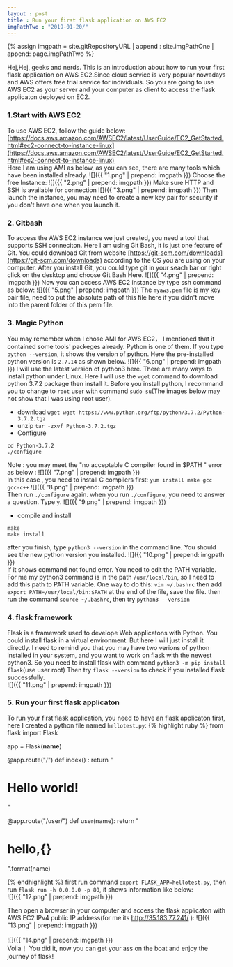 ```yaml
---
layout : post
title : Run your first flask application on AWS EC2
imgPathTwo : "2019-01-20/"
---
```

[//]: # (the path of images is /assets/images/2019-01-20, the first part /assets/images/ is defined in \_config.yml,
[//]: # the second part 2019-01-20/ is the date in the title of the post, for each post, this part is different ,so the
[//]: # images src path is {{imgpath | append : "name of the image" }} eg : {{ imgpath | append : "1.png"}} )
{% assign imgpath = site.gitRepositoryURL | append : site.imgPathOne | append: page.imgPathTwo %}

Hej,Hej, geeks and nerds. This is an introduction about how to run your
first flask application on AWS EC2.Since cloud service is very popular nowadays
and AWS offers free trial service for individuals. So you are going to use AWS EC2
as your server and your computer as client to access the flask applicaton deployed on EC2.

### 1.Start with AWS EC2
To use AWS EC2, follow the guide below:
[https://docs.aws.amazon.com/AWSEC2/latest/UserGuide/EC2_GetStarted.html#ec2-connect-to-instance-linux](https://docs.aws.amazon.com/AWSEC2/latest/UserGuide/EC2_GetStarted.html#ec2-connect-to-instance-linux)<br/>
Here I am using AMI as below, as you can see, there are many tools which have been installed already.
![]({{ "1.png" | prepend: imgpath }})
Choose the free Instance:
![]({{ "2.png" | prepend: imgpath }})
Make sure HTTP and SSH is available for connection
![]({{ "3.png" | prepend: imgpath }})
Then launch the instance, you may need to create a new key pair for security if
you don't have one when you launch it.

### 2. Gitbash
To access the AWS EC2 instance we just created, you need a tool that supports
SSH conneciton. Here I am using Git Bash, it is just one feature of Git.
You could download Git from website [https://git-scm.com/downloads](https://git-scm.com/downloads) according to
the OS you are using on your computer. After you install Git, you could type
git in your seach bar or right click on the desktop and choose Git Bash Here.
![]({{ "4.png" | prepend: imgpath }})
Now you can access AWS EC2 instance by type ssh command as below:
![]({{ "5.png" | prepend: imgpath }})
The `myaws.pem` file is my key pair file, need to put the absolute path of this
file here if you didn't move into the parent folder of this pem file.

### 3. Magic Python
You may remember when I chose AMI for AWS EC2， I mentioned that it contained
some tools' packeges already. Python is one of them. If you type `python --version`,
it shows the version of python. Here the pre-installed python version is `2.7.14` as shown below.
![]({{ "6.png" | prepend: imgpath }})
I will use the latest version of python3 here. There are many ways to install
python under Linux. Here I will use the `wget` command to download python 3.7.2
package then install it. Before you install python, I recommand you to change to
`root` user with command `sudo su`(The images below may not show that I was using root user).
- download
`wget wget https://www.python.org/ftp/python/3.7.2/Python-3.7.2.tgz`
- unzip
`tar -zxvf Python-3.7.2.tgz`
- Configure
```
cd Python-3.7.2  
./configure
```
Note : you may meet the "no acceptable C compiler found in $PATH " error as below :
![]({{ "7.png" | prepend: imgpath }})<br/>
In this case , you need to install C compilers first:
`yum install make gcc gcc-c++`
![]({{ "8.png" | prepend: imgpath }})<br/>
Then run `./configure` again.
when you run `./configure`, you need to answer a question. Type `y`.
![]({{ "9.png" | prepend: imgpath }})<br/>
- compile and install
```
make
make install
```
after you finish, type `python3 --version` in the command line. You should see the new python version you installed.
![]({{ "10.png" | prepend: imgpath }})<br/>
If it shows command not found error. You need to edit the PATH variable.
For me my python3 command is in the path `/usr/local/bin`, so I need to add this path to PATH variable. One way to do this:
`vim ~/.bashrc`
then add `export PATH=/usr/local/bin:$PATH` at the end of the file, save the file.
then run the command `source ~/.bashrc`, then try `python3 --version`  

### 4. flask framework
   Flask is a framework used to develope Web applicatons with Python. You could install flask
in a virtual environment. But here I will just install it directly. I need to remind you that you may have
two verions of python installed in your system, and you want to work on flask with the newest python3. So you need to install
flask with command `python3 -m pip install flask`(use user root)
Then try `flask --version` to check if you installed flask successfully.<br/>
![]({{ "11.png" | prepend: imgpath }})<br/>

### 5. Run your first flask applicaton
To run your first flask application, you need to have an flask applicaton first, here I created a python file
named `hellotest.py`:
{% highlight ruby %}
from flask import Flask

app = Flask(__name__)

@app.route("/")
def index() :
    return "<h1>Hello world!</h1>"

@app.route("/user/<name>")
def user(name):
    return "<h1>hello,{}</h1>".format(name)

{% endhighlight %}
first run command `export FLASK_APP=hellotest.py`, then run `flask run -h 0.0.0.0 -p 80`,
it shows information like below:<br/>
![]({{ "12.png" | prepend: imgpath }})<br/>

Then open a browser in your computer and access the flask applicaton with AWS EC2 IPv4 public IP address(for me its http://35.183.77.241/ ):
![]({{ "13.png" | prepend: imgpath }})<br/>   
![]({{ "14.png" | prepend: imgpath }})<br/> 
Voila！ You did it, now you can get your ass on the boat and enjoy the journey of flask!
